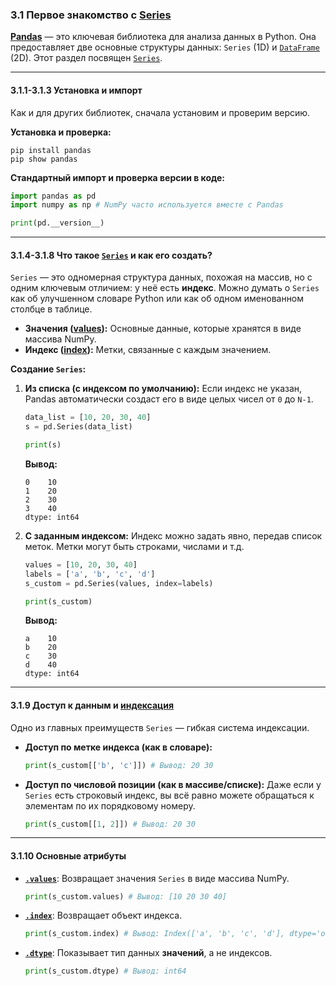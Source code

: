 ### 3.1 Первое знакомство с [Series](https://pandas.pydata.org/pandas-docs/stable/reference/api/pandas.Series.html)

**[Pandas](https://pandas.pydata.org/pandas-docs/stable/user_guide/10min.html)** — это ключевая библиотека для анализа данных в Python. Она предоставляет две основные структуры данных: `Series` (1D) и [`DataFrame`](https://pandas.pydata.org/pandas-docs/stable/reference/api/pandas.DataFrame.html) (2D). Этот раздел посвящен [`Series`](https://pandas.pydata.org/pandas-docs/stable/reference/api/pandas.Series.html).

---

#### 3.1.1-3.1.3 Установка и импорт

Как и для других библиотек, сначала установим и проверим версию.

**Установка и проверка:**
```shell
pip install pandas
pip show pandas
```

**Стандартный импорт и проверка версии в коде:**
```python
import pandas as pd
import numpy as np # NumPy часто используется вместе с Pandas

print(pd.__version__)
```

---

#### 3.1.4-3.1.8 Что такое [`Series`](https://pandas.pydata.org/pandas-docs/stable/reference/api/pandas.Series.html) и как его создать?

`Series` — это одномерная структура данных, похожая на массив, но с одним ключевым отличием: у неё есть **индекс**. Можно думать о `Series` как об улучшенном словаре Python или как об одном именованном столбце в таблице.

*   **Значения ([values](https://pandas.pydata.org/pandas-docs/stable/reference/api/pandas.Series.values.html)):** Основные данные, которые хранятся в виде массива NumPy.
*   **Индекс ([index](https://pandas.pydata.org/pandas-docs/stable/reference/api/pandas.Series.index.html)):** Метки, связанные с каждым значением.

**Создание `Series`:**

1.  **Из списка (с индексом по умолчанию):**
    Если индекс не указан, Pandas автоматически создаст его в виде целых чисел от `0` до `N-1`.

    ```python
    data_list = [10, 20, 30, 40]
    s = pd.Series(data_list)
    
    print(s)
    ```
    **Вывод:**
    ```
    0    10
    1    20
    2    30
    3    40
    dtype: int64
    ```

2.  **С заданным индексом:**
    Индекс можно задать явно, передав список меток. Метки могут быть строками, числами и т.д.

    ```python
    values = [10, 20, 30, 40]
    labels = ['a', 'b', 'c', 'd']
    s_custom = pd.Series(values, index=labels)
    
    print(s_custom)
    ```
    **Вывод:**
    ```
    a    10
    b    20
    c    30
    d    40
    dtype: int64
    ```

---

#### 3.1.9 Доступ к данным и [индексация](https://pandas.pydata.org/pandas-docs/stable/user_guide/indexing.html#basics)

Одно из главных преимуществ `Series` — гибкая система индексации.

*   **Доступ по метке индекса (как в словаре):**
    ```python
    print(s_custom[['b', 'c']]) # Вывод: 20 30
    ```

*   **Доступ по числовой позиции (как в массиве/списке):**
    Даже если у `Series` есть строковый индекс, вы всё равно можете обращаться к элементам по их порядковому номеру.
    ```python
    print(s_custom[[1, 2]]) # Вывод: 20 30
    ```

---

#### 3.1.10 Основные атрибуты

*   **[`.values`](https://pandas.pydata.org/pandas-docs/stable/reference/api/pandas.Series.values.html)**: Возвращает значения `Series` в виде массива NumPy.
    ```python
    print(s_custom.values) # Вывод: [10 20 30 40]
    ```
*   **[`.index`](https://pandas.pydata.org/pandas-docs/stable/reference/api/pandas.Series.index.html)**: Возвращает объект индекса.
    ```python
    print(s_custom.index) # Вывод: Index(['a', 'b', 'c', 'd'], dtype='object')
    ```
*   **[`.dtype`](https://pandas.pydata.org/pandas-docs/stable/reference/api/pandas.Series.dtype.html)**: Показывает тип данных **значений**, а не индексов.
    ```python
    print(s_custom.dtype) # Вывод: int64
    ```
